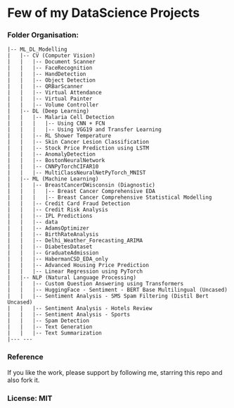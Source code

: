 # Few of my DataScience Projects

### Folder Organisation:

    |-- ML_DL_Modelling
    |   |-- CV (Computer Vision)
    |   |   |-- Document Scanner
    |   |   |-- FaceRecognition
    |   |   |-- HandDetection
    |   |   |-- Object Detection
    |   |   |-- QRBarScanner
    |   |   |-- Virtual Attendance
    |   |   |-- Virtual Painter
    |   |   |-- Volume Controller
    |   |-- DL (Deep Learning)
    |   |   |-- Malaria Cell Detection
    |   |   |   |-- Using CNN + FCN
    |   |   |   |-- Using VGG19 and Transfer Learning    
    |   |   |-- RL Shower Temperature
    |   |   |-- Skin Cancer Lesion Classification
    |   |   |-- Stock Price Prediction using LSTM
    |   |   |-- AnomalyDetection
    |   |   |-- BostonNeuralNetwork
    |   |   |-- CNNPyTorchCIFAR10
    |   |   |-- MultiClassNeuralNetPyTorch_MNIST
    |   |-- ML (Machine Learning)
    |   |   |-- BreastCancerDWisconsin (Diagnostic)
    |   |   |   |-- Breast Cancer Comprehensive EDA
    |   |   |   |-- Breast Cancer Comprehensive Statistical Modelling
    |   |   |-- Credit Card Fraud Detection
    |   |   |-- Credit Risk Analysis
    |   |   |-- IPL Predictions
    |   |   |-- data
    |   |   |-- AdamsOptimizer
    |   |   |-- BirthRateAnalysis
    |   |   |-- Delhi_Weather_Forecasting_ARIMA
    |   |   |-- DiabetesDataset
    |   |   |-- GraduateAdmission
    |   |   |-- HabermanCSD_EDA_only
    |   |   |-- Advanced Housing Price Prediction
    |   |   |-- Linear Regression using PyTorch
    |   |-- NLP (Natural Language Processing)
    |   |   |-- Custom Question Answering using Transformers
    |   |   |-- HuggingFace - Sentiment - BERT Base Multilingual (Uncased)
    |   |   |-- Sentiment Analysis - SMS Spam Filtering (Distil Bert Uncased)
    |   |   |-- Sentiment Analysis - Hotels Review
    |   |   |-- Sentiment Analysis - Sports
    |   |   |-- Spam Detection
    |   |   |-- Text Generation
    |   |   |-- Text Summarization
    |--- ---    


### Reference

If you like the work, please support by following me, starring this repo and also fork it.


### License: MIT
